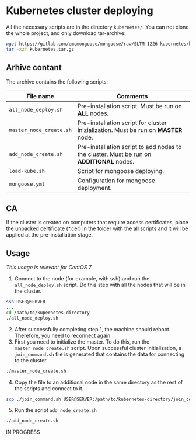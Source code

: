 # Kubernetes cluster deploying

All the necessary scripts are in the directory `kubernetes/`. You can not clone the whole project, and only download tar-archive:
```bash
wget https://gitlab.com/emcmongoose/mongoose/raw/SLTM-1226-kubernetes/kubernetes.tar.gz
tar -xzf kubernetes.tar.gz 
```

## Arhive contant

The archive contains the following scripts:

| File name | Comments |
| ------ | ------ |
| `all_node_deploy.sh` | Pre-installation script. Must be run on **ALL** nodes. |
| `master_node_create.sh` | Pre-installation script for cluster inizialization. Must be run on **MASTER** node. |
| `add_node_create.sh` | Pre-installation script to add nodes to the cluster. Must be run on **ADDITIONAL** nodes. |
| `load-kube.sh` | Script for mongoose deploying. |
| `mongoose.yml` | Configuration for mongoose deployment. |

## CA

If the cluster is created on computers that require access certificates, place the unpacked certificate (*.cer) in the folder with the  all scripts and it will be applied at the pre-installation stage.

## Usage

*This usage is relevant for CentOS 7*

1.  Connect to the node (for example, with ssh) and run the `all_node_deploy.sh` script. Do this step with all the nodes that will be in the cluster. 
```bash
ssh USER@SERVER
...
cd /path/to/kupernetes-directory
./all_node_deploy.sh
```
2.  After successfully completing step 1, the machine should reboot. Therefore, you need to reconnect again.
3.  First you need to initialize the master. To do this, run the `master_node_create.sh` script. Upon successful cluster initialization, a `join_command.sh` file is generated that contains the data for connecting to the cluster.
```bash
./master_node_create.sh
```
4.  Copy the file to an additional node in the same directory as the rest of the scripts and connect to it.
```bash
scp ./join_command.sh USER@SERVER:/path/to/kubernetes-directory/join_command.sh
```
5.  Run the script `add_node_create.sh`
```bash
./add_node_create.sh
```


IN PROGRESS